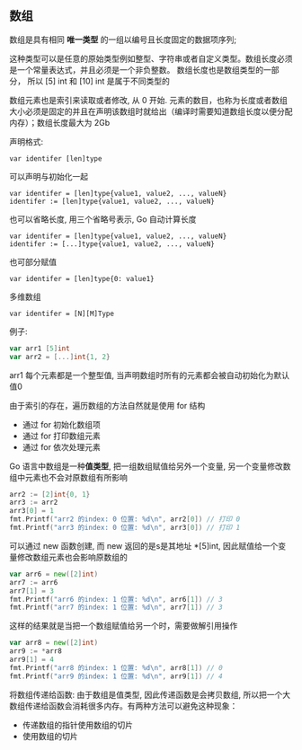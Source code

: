 ## 数组

数组是具有相同 **唯一类型** 的一组以编号且长度固定的数据项序列; 

这种类型可以是任意的原始类型例如整型、字符串或者自定义类型。数组长度必须是一个常量表达式，并且必须是一个非负整数。
数组长度也是数组类型的一部分， 所以 [5] int 和 [10] int 是属于不同类型的

数组元素也是索引来读取或者修改, 从 0 开始. 元素的数目，也称为长度或者数组大小必须是固定的并且在声明该数组时就给出（编译时需要知道数组长度以便分配内存）；数组长度最大为 2Gb

声明格式:
```
var identifer [len]type
```

可以声明与初始化一起

```
var identifer = [len]type{value1, value2, ..., valueN}
identifer := [len]type{value1, value2, ..., valueN}
```

也可以省略长度, 用三个省略号表示, Go 自动计算长度

```
var identifer = [len]type{value1, value2, ..., valueN}
identifer := [...]type{value1, value2, ..., valueN}
```

也可部分赋值
```
var identifer = [len]type{0: value1}
```

多维数组

```
var identifer = [N][M]Type
```


例子:
```go
var arr1 [5]int
var arr2 = [...]int{1, 2}
```

arr1 每个元素都是一个整型值, 当声明数组时所有的元素都会被自动初始化为默认值0


由于索引的存在，遍历数组的方法自然就是使用 for 结构

- 通过 for 初始化数组项
- 通过 for 打印数组元素
- 通过 for 依次处理元素

Go 语言中数组是一种**值类型**, 把一组数组赋值给另外一个变量, 另一个变量修改数组中元素也不会对原数组有所影响

```go
arr2 := [2]int{0, 1}
arr3 := arr2
arr3[0] = 1
fmt.Printf("arr2 的index: 0 位置: %d\n", arr2[0]) // 打印 0
fmt.Printf("arr3 的index: 0 位置: %d\n", arr3[0]) // 打印 1
```

可以通过 new 函数创建, 而 new 返回的是s是其地址 *[5]int, 因此赋值给一个变量修改数组元素也会影响原数组的

```go
var arr6 = new([2]int)
arr7 := arr6
arr7[1] = 3
fmt.Printf("arr6 的index: 1 位置: %d\n", arr6[1]) // 3
fmt.Printf("arr7 的index: 1 位置: %d\n", arr7[1]) // 3
```

这样的结果就是当把一个数组赋值给另一个时，需要做解引用操作

```go
var arr8 = new([2]int)
arr9 := *arr8
arr9[1] = 4
fmt.Printf("arr8 的index: 1 位置: %d\n", arr8[1]) // 0
fmt.Printf("arr9 的index: 1 位置: %d\n", arr9[1]) // 4
```

将数组传递给函数: 由于数组是值类型, 因此传递函数是会拷贝数组, 所以把一个大数组传递给函数会消耗很多内存。有两种方法可以避免这种现象：
- 传递数组的指针使用数组的切片
- 使用数组的切片